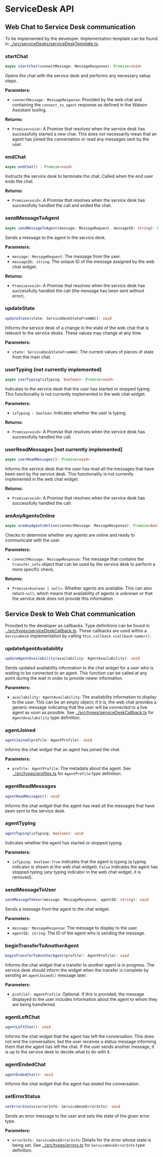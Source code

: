 # ServiceDesk API

## Web Chat to Service Desk communication

To be implemented by the developer. Implementation template can be found in [../src/serviceDesks/serviceDeskTemplate.ts](../src/serviceDesks/serviceDeskTemplate.ts).

### startChat

```ts
async startChat(connectMessage: MessageResponse): Promise<void>
```

Opens the chat with the service desk and performs any necessary setup steps.

**Parameters:**

- `connectMessage: MessageResponse`: Provided by the web chat and containing the `connect_to_agent` response as defined in the Watson Assistant tooling.

**Returns:**

- `Promise<void>`: A Promise that resolves when the service desk has successfully started a new chat. This does not necessarily mean that an agent has joined the conversation or read any messages sent by the user.

### endChat

```ts
async endChat() : Promise<void>
```

Instructs the service desk to terminate the chat. Called when the end user ends the chat.

**Returns:**

- `Promise<void>`: A Promise that resolves when the service desk has successfully handled the call and ended the chat.

### sendMessageToAgent

```ts
async sendMessageToAgent(message: MessageRequest, messageID: string): Promise<void>
```

Sends a message to the agent in the service desk.

**Parameters:**

- `message: MessageRequest`: The message from the user.
- `messageID: string`: The unique ID of the message assigned by the web chat widget.

**Returns:**

- `Promise<void>`: A Promise that resolves when the service desk has successfully handled the call (the message has been sent without error).

### updateState

```ts
updateState(state: ServiceDeskStateFromWAC): void
```

Informs the service desk of a change in the state of the web chat that is relevant to the service desks. These values may change at any time.

**Parameters:**

- `state: ServiceDeskStateFromWAC`: The current values of pieces of state from the main chat.

### userTyping (not currently implemented)

```ts
async userTyping(isTyping: boolean): Promise<void>
```

Indicates to the service desk that the user has started or stopped typing. This functionality is not currently implemented in the web chat widget.

**Parameters:**

- `isTyping : boolean`: Indicates whether the user is typing.

**Returns:**

- `Promise<void>`: A Promise that resolves when the service desk has successfully handled the call.

### userReadMessages [not currently implemented]

```ts
async userReadMessages(): Promise<void>
```

Informs the service desk that the user has read all the messages that have been sent by the service desk. This functionality is not currently implemented in the web chat widget.

**Returns:**

- `Promise<void>`: A Promise that resolves when the service desk has successfully handled the call.

### areAnyAgentsOnline

```ts
async areAnyAgentsOnline(connectMessage: MessageResponse): Promise<boolean | null>
```

Checks to determine whether any agents are online and ready to communicate with the user.

**Parameters:**

- `connectMessage: MessageResponse`: The message that contains the `transfer_info` object that can be used by the service desk to perform a more specific check.

**Returns:**

- `Promise<boolean | null>`: Whether agents are available. This can also return `null`, which means that availability of agents is unknown or that the service desk does not provide this information.

## Service Desk to Web Chat communication

Provided to the developer as callbacks. Type definitions can be found in [../src/types/serviceDeskCallback.ts](../src/types/serviceDeskCallback.ts). These callbacks are used within a `ServiceDesk` implementation by calling `this.callback.<callback-name>()`.

### updateAgentAvailability

```ts
updateAgentAvailability(availability: AgentAvailability): void
```

Sends updated availability information to the chat widget for a user who is waiting to be connected to an agent. This function can be called at any point during the wait in order to provide newer information.

**Parameters:**

- `availability: AgentAvailability`: The availability information to display to the user. This can be an empty object; if it is, the web chat provides a generic message indicating that the user will be connected to a live agent as soon as possible. See [../src/types/serviceDeskCallback.ts](../src/types/serviceDeskCallback.ts) for `AgentAvailability` type definition.

### agentJoined

```ts
agentJoined(profile: AgentProfile): void
```

Informs the chat widget that an agent has joined the chat.

**Parameters:**

- `profile: AgentProfile`: The metadata about the agent. See [../src/types/profiles.ts](../src/types/profiles.ts) for `AgentProfile` type definition.

### agentReadMessages

```ts
agentReadMessages(): void
```

Informs the chat widget that the agent has read all the messages that have been sent to the service desk.

### agentTyping

```ts
agentTyping(isTyping: boolean): void
```

Indicates whether the agent has started or stopped typing.

**Parameters:**

- `isTyping: boolean`: `True` indicates that the agent is typing (a typing indicator is shown in the web chat widget). `False` indicates the agent has stopped typing (any typing indicator in the web chat widget, it is removed).

### sendMessageToUser

```ts
sendMessageToUser(message: MessageResponse, agentID: string): void
```

Sends a message from the agent to the chat widget.

**Parameters:**

- `message: MessageResponse`: The message to display to the user.
- `agentID: string`: The ID of the agent who is sending the message.

### beginTransferToAnotherAgent

```ts
beginTransferToAnotherAgent(profile?: AgentProfile): void
```

Informs the chat widget that a transfer to another agent is in progress. The service desk should inform the widget when the transfer is complete by sending an `agentJoined()` message later.

**Parameters:**

- `profile?: AgentProfile`: Optional. If this is provided, the message displayed to the user includes information about the agent to whom they are being transferred.

### agentLeftChat

```ts
agentLeftChat(): void
```

Informs the chat widget that the agent has left the conversation. This does not end the conversation, but the user receives a status message informing them that the agent has left the chat. If the user sends another message, it is up to the service desk to decide what to do with it.

### agentEndedChat

```ts
agentEndedChat(): void
```

Informs the chat widget that the agent has ended the conversation.

### setErrorStatus

```ts
setErrorStatus(errorInfo: ServiceDeskErrorInfo): void
```

Sends an error message to the user and sets the state of the given error type.

**Parameters:**

- `errorInfo: ServiceDeskErrorInfo`: Details for the error whose state is being set. See [../src/types/errors.ts](../src/types/errors.ts) for `ServiceDeskErrorInfo` type definition.
